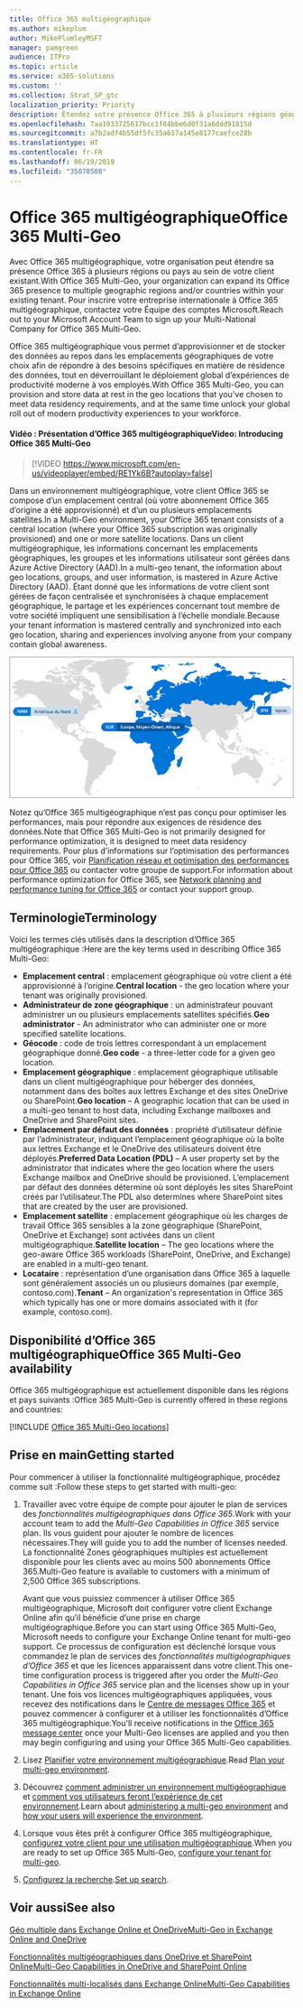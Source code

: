 ```yaml
---
title: Office 365 multigéographique
ms.author: mikeplum
author: MikePlumleyMSFT
manager: pamgreen
audience: ITPro
ms.topic: article
ms.service: o365-solutions
ms.custom: ''
ms.collection: Strat_SP_gtc
localization_priority: Priority
description: Étendez votre présence Office 365 à plusieurs régions géographiques avec Office 365 multigéographique.
ms.openlocfilehash: 7aa1933725617bcc1f84bbe6d0f31a6ddd91815d
ms.sourcegitcommit: a7b2adf4b55df5fc35a617a145e8177caefce28b
ms.translationtype: HT
ms.contentlocale: fr-FR
ms.lasthandoff: 06/19/2019
ms.locfileid: "35078508"
---
```

# <a name="office-365-multi-geo"></a><span data-ttu-id="ecf41-103">Office 365 multigéographique</span><span class="sxs-lookup"><span data-stu-id="ecf41-103">Office 365 Multi-Geo</span></span>

<span data-ttu-id="ecf41-104">Avec Office 365 multigéographique, votre organisation peut étendre sa présence Office 365 à plusieurs régions ou pays au sein de votre client existant.</span><span class="sxs-lookup"><span data-stu-id="ecf41-104">With Office 365 Multi-Geo, your organization can expand its Office 365 presence to multiple geographic regions and/or countries within your existing tenant.</span></span> <span data-ttu-id="ecf41-105">Pour inscrire votre entreprise internationale à Office 365 multigéographique, contactez votre Équipe des comptes Microsoft.</span><span class="sxs-lookup"><span data-stu-id="ecf41-105">Reach out to your Microsoft Account Team to sign up your Multi-National Company for Office 365 Multi-Geo.</span></span>
  
<span data-ttu-id="ecf41-106">Office 365 multigéographique vous permet d’approvisionner et de stocker des données au repos dans les emplacements géographiques de votre choix afin de répondre à des besoins spécifiques en matière de résidence des données, tout en déverrouillant le déploiement global d’expériences de productivité moderne à vos employés.</span><span class="sxs-lookup"><span data-stu-id="ecf41-106">With Office 365 Multi-Geo, you can provision and store data at rest in the geo locations that you've chosen to meet data residency requirements, and at the same time unlock your global roll out of modern productivity experiences to your workforce.</span></span>

#### <a name="video-introducing-office-365-multi-geo"></a><span data-ttu-id="ecf41-107">Vidéo : Présentation d’Office 365 multigéographique</span><span class="sxs-lookup"><span data-stu-id="ecf41-107">Video: Introducing Office 365 Multi-Geo</span></span>

> [!VIDEO https://www.microsoft.com/en-us/videoplayer/embed/RE1Yk6B?autoplay=false]

<span data-ttu-id="ecf41-108">Dans un environnement multigéographique, votre client Office 365 se compose d’un emplacement central (où votre abonnement Office 365 d’origine a été approvisionné) et d’un ou plusieurs emplacements satellites.</span><span class="sxs-lookup"><span data-stu-id="ecf41-108">In a Multi-Geo environment, your Office 365 tenant consists of a central location (where your Office 365 subscription was originally provisioned) and one or more satellite locations.</span></span> <span data-ttu-id="ecf41-109">Dans un client multigéographique, les informations concernant les emplacements géographiques, les groupes et les informations utilisateur sont gérées dans Azure Active Directory (AAD).</span><span class="sxs-lookup"><span data-stu-id="ecf41-109">In a multi-geo tenant, the information about geo locations, groups, and user information, is mastered in Azure Active Directory (AAD).</span></span> <span data-ttu-id="ecf41-110">Étant donné que les informations de votre client sont gérées de façon centralisée et synchronisées à chaque emplacement géographique, le partage et les expériences concernant tout membre de votre société impliquent une sensibilisation à l’échelle mondiale.</span><span class="sxs-lookup"><span data-stu-id="ecf41-110">Because your tenant information is mastered centrally and synchronized into each geo location, sharing and experiences involving anyone from your company contain global awareness.</span></span>

![Capture d’écran d’un mappage multigéographique du Centre d’administration SharePoint](media/multi-geo-world-map.png)

<span data-ttu-id="ecf41-112">Notez qu’Office 365 multigéographique n’est pas conçu pour optimiser les performances, mais pour répondre aux exigences de résidence des données.</span><span class="sxs-lookup"><span data-stu-id="ecf41-112">Note that Office 365 Multi-Geo is not primarily designed for performance optimization, it is designed to meet data residency requirements.</span></span> <span data-ttu-id="ecf41-113">Pour plus d’informations sur l’optimisation des performances pour Office 365, voir [Planification réseau et optimisation des performances pour Office 365](https://support.office.com/article/e5f1228c-da3c-4654-bf16-d163daee8848) ou contacter votre groupe de support.</span><span class="sxs-lookup"><span data-stu-id="ecf41-113">For information about performance optimization for Office 365, see [Network planning and performance tuning for Office 365](https://support.office.com/article/e5f1228c-da3c-4654-bf16-d163daee8848) or contact your support group.</span></span>

## <a name="terminology"></a><span data-ttu-id="ecf41-114">Terminologie</span><span class="sxs-lookup"><span data-stu-id="ecf41-114">Terminology</span></span>

<span data-ttu-id="ecf41-115">Voici les termes clés utilisés dans la description d’Office 365 multigéographique :</span><span class="sxs-lookup"><span data-stu-id="ecf41-115">Here are the key terms used in describing Office 365 Multi-Geo:</span></span>

- <span data-ttu-id="ecf41-116">**Emplacement central** : emplacement géographique où votre client a été approvisionné à l’origine.</span><span class="sxs-lookup"><span data-stu-id="ecf41-116">**Central location** - the geo location where your tenant was originally provisioned.</span></span>
- <span data-ttu-id="ecf41-117">**Administrateur de zone géographique** : un administrateur pouvant administrer un ou plusieurs emplacements satellites spécifiés.</span><span class="sxs-lookup"><span data-stu-id="ecf41-117">**Geo administrator** - An administrator who can administer one or more specified satellite locations.</span></span>
- <span data-ttu-id="ecf41-118">**Géocode** : code de trois lettres correspondant à un emplacement géographique donné.</span><span class="sxs-lookup"><span data-stu-id="ecf41-118">**Geo code** - a three-letter code for a given geo location.</span></span>
- <span data-ttu-id="ecf41-119">**Emplacement géographique** : emplacement géographique utilisable dans un client multigéographique pour héberger des données, notamment dans des boîtes aux lettres Exchange et des sites OneDrive ou SharePoint.</span><span class="sxs-lookup"><span data-stu-id="ecf41-119">**Geo location** – A geographic location that can be used in a multi-geo tenant to host data, including Exchange mailboxes and OneDrive and SharePoint sites.</span></span>
- <span data-ttu-id="ecf41-120">**Emplacement par défaut des données** : propriété d’utilisateur définie par l’administrateur, indiquant l’emplacement géographique où la boîte aux lettres Exchange et le OneDrive des utilisateurs doivent être déployés.</span><span class="sxs-lookup"><span data-stu-id="ecf41-120">**Preferred Data Location (PDL)** – A user property set by the administrator that indicates where the geo location where the users Exchange mailbox and OneDrive should be provisioned.</span></span> <span data-ttu-id="ecf41-121">L’emplacement par défaut des données détermine où sont déployés les sites SharePoint créés par l’utilisateur.</span><span class="sxs-lookup"><span data-stu-id="ecf41-121">The PDL also determines where SharePoint sites that are created by the user are provisioned.</span></span>
- <span data-ttu-id="ecf41-122">**Emplacement satellite** : emplacement géographique où les charges de travail Office 365 sensibles à la zone géographique (SharePoint, OneDrive et Exchange) sont activées dans un client multigéographique.</span><span class="sxs-lookup"><span data-stu-id="ecf41-122">**Satellite location** – The geo locations where the geo-aware Office 365 workloads (SharePoint, OneDrive, and Exchange) are enabled in a multi-geo tenant.</span></span>
- <span data-ttu-id="ecf41-123">**Locataire** : représentation d’une organisation dans Office 365 à laquelle sont généralement associés un ou plusieurs domaines (par exemple, contoso.com).</span><span class="sxs-lookup"><span data-stu-id="ecf41-123">**Tenant** – An organization's representation in Office 365 which typically has one or more domains associated with it (for example, contoso.com).</span></span>

## <a name="office-365-multi-geo-availability"></a><span data-ttu-id="ecf41-124">Disponibilité d’Office 365 multigéographique</span><span class="sxs-lookup"><span data-stu-id="ecf41-124">Office 365 Multi-Geo availability</span></span>

<span data-ttu-id="ecf41-125">Office 365 multigéographique est actuellement disponible dans les régions et pays suivants :</span><span class="sxs-lookup"><span data-stu-id="ecf41-125">Office 365 Multi-Geo is currently offered in these regions and countries:</span></span>

[!INCLUDE [Office 365 Multi-Geo locations](includes/office-365-multi-geo-locations.md)]

## <a name="getting-started"></a><span data-ttu-id="ecf41-126">Prise en main</span><span class="sxs-lookup"><span data-stu-id="ecf41-126">Getting started</span></span>

<span data-ttu-id="ecf41-127">Pour commencer à utiliser la fonctionnalité multigéographique, procédez comme suit :</span><span class="sxs-lookup"><span data-stu-id="ecf41-127">Follow these steps to get started with multi-geo:</span></span>

1. <span data-ttu-id="ecf41-128">Travailler avec votre équipe de compte pour ajouter le plan de services des _fonctionnalités multigéographiques dans Office 365_.</span><span class="sxs-lookup"><span data-stu-id="ecf41-128">Work with your account team to add the _Multi-Geo Capabilities in Office 365_ service plan.</span></span> <span data-ttu-id="ecf41-129">Ils vous guident pour ajouter le nombre de licences nécessaires.</span><span class="sxs-lookup"><span data-stu-id="ecf41-129">They will guide you to add the number of licenses needed.</span></span> <span data-ttu-id="ecf41-130">La fonctionnalité Zones géographiques multiples est actuellement disponible pour les clients avec au moins 500 abonnements Office 365.</span><span class="sxs-lookup"><span data-stu-id="ecf41-130">Multi-Geo feature is available to customers with a minimum of 2,500 Office 365 subscriptions.</span></span>

   <span data-ttu-id="ecf41-131">Avant que vous puissiez commencer à utiliser Office 365 multigéographique, Microsoft doit configurer votre client Exchange Online afin qu’il bénéficie d’une prise en charge multigéographique.</span><span class="sxs-lookup"><span data-stu-id="ecf41-131">Before you can start using Office 365 Multi-Geo, Microsoft needs to configure your Exchange Online tenant for multi-geo support.</span></span> <span data-ttu-id="ecf41-132">Ce processus de configuration est déclenché lorsque vous commandez le plan de services des *fonctionnalités multigéographiques d’Office 365* et que les licences apparaissent dans votre client.</span><span class="sxs-lookup"><span data-stu-id="ecf41-132">This one-time configuration process is triggered after you order the *Multi-Geo Capabilities in Office 365* service plan and the licenses show up in your tenant.</span></span> <span data-ttu-id="ecf41-133">Une fois vos licences multigéographiques appliquées, vous recevez des notifications dans le [Centre de messages Office 365](https://support.office.com/article/38FB3333-BFCC-4340-A37B-DEDA509C2093) et pouvez commencer à configurer et à utiliser les fonctionnalités d’Office 365 multigéographique.</span><span class="sxs-lookup"><span data-stu-id="ecf41-133">You'll receive notifications in the [Office 365 message center](https://support.office.com/article/38FB3333-BFCC-4340-A37B-DEDA509C2093) once your Multi-Geo licenses are applied and you then may begin configuring and using your Office 365 Multi-Geo capabilities.</span></span>

2. <span data-ttu-id="ecf41-134">Lisez [Planifier votre environnement multigéographique](plan-for-multi-geo.md).</span><span class="sxs-lookup"><span data-stu-id="ecf41-134">Read [Plan your multi-geo environment](plan-for-multi-geo.md).</span></span>

3. <span data-ttu-id="ecf41-135">Découvrez [comment administrer un environnement multigéographique](administering-a-multi-geo-environment.md) et [comment vos utilisateurs feront l’expérience de cet environnement](multi-geo-user-experience.md).</span><span class="sxs-lookup"><span data-stu-id="ecf41-135">Learn about [administering a multi-geo environment](administering-a-multi-geo-environment.md) and [how your users will experience the environment](multi-geo-user-experience.md).</span></span>

4. <span data-ttu-id="ecf41-136">Lorsque vous êtes prêt à configurer Office 365 multigéographique, [configurez votre client pour une utilisation multigéographique](multi-geo-tenant-configuration.md).</span><span class="sxs-lookup"><span data-stu-id="ecf41-136">When you are ready to set up Office 365 Multi-Geo, [configure your tenant for multi-geo](multi-geo-tenant-configuration.md).</span></span>

5. <span data-ttu-id="ecf41-137">[Configurez la recherche](configure-search-for-multi-geo.md).</span><span class="sxs-lookup"><span data-stu-id="ecf41-137">[Set up search](configure-search-for-multi-geo.md).</span></span>

## <a name="see-also"></a><span data-ttu-id="ecf41-138">Voir aussi</span><span class="sxs-lookup"><span data-stu-id="ecf41-138">See also</span></span>

[<span data-ttu-id="ecf41-139">Géo multiple dans Exchange Online et OneDrive</span><span class="sxs-lookup"><span data-stu-id="ecf41-139">Multi-Geo in Exchange Online and OneDrive</span></span>](https://Aka.ms/GoMultiGeo)

[<span data-ttu-id="ecf41-140">Fonctionnalités multigéographiques dans OneDrive et SharePoint Online</span><span class="sxs-lookup"><span data-stu-id="ecf41-140">Multi-Geo Capabilities in OneDrive and SharePoint Online</span></span>](https://docs.microsoft.com/office365/enterprise/multi-geo-capabilities-in-onedrive-and-sharepoint-online-in-office-365)

[<span data-ttu-id="ecf41-141">Fonctionnalités multi-localisés dans Exchange Online</span><span class="sxs-lookup"><span data-stu-id="ecf41-141">Multi-Geo Capabilities in Exchange Online</span></span>](https://docs.microsoft.com/office365/enterprise/multi-geo-capabilities-in-exchange-online)
